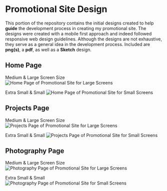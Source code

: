 # Promotional Site Design

This portion of the repository contains the initial designs created to help **guide** the development process in creating my promotional site. The designs were created with a mobile first approach and indeed followed responsive web design guidelines. Although the designs are not exhaustive, they serve as a general idea in the development process. Included are **png(s)**, a **pdf**, as well as a **Sketch** design.  

## Home Page 
Medium & Large Screen Size
![Home Page of Promotional Site for Large Screens](png/About-Large.png)

Extra Small & Small
![Home Page of Promotional Site for Small Screens](png/About-Mobile.png)

## Projects Page 
Medium & Large Screen Size
![Projects Page of Promotional Site for Large Screens](png/Projects-Large.png)

Extra Small & Small
![Projects Page of Promotional Site for Small Screens](png/Projects-Mobile.png)

## Photography Page 
Medium & Large Screen Size
![Photography Page of Promotional Site for Large Screens](png/Photography-Large.png)

Extra Small & Small
![Photography Page of Promotional Site for Small Screens](png/Photography-Mobile.png)
